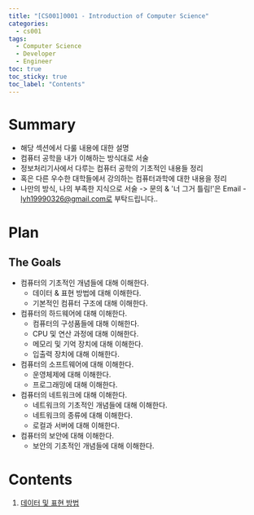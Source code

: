 ```yaml
---
title: "[CS001]0001 - Introduction of Computer Science"
categories:
  - cs001
tags:
  - Computer Science
  - Developer
  - Engineer
toc: true
toc_sticky: true
toc_label: "Contents"
---
```


# Summary
- 해당 섹션에서 다룰 내용에 대한 설명
- 컴퓨터 공학을 내가 이해하는 방식대로 서술
- 정보처리기사에서 다루는 컴퓨터 공학의 기초적인 내용들 정리
- 혹은 다른 우수한 대학들에서 강의하는 컴퓨터과학에 대한 내용을 정리
- 나만의 방식, 나의 부족한 지식으로 서술 -> 문의 & '너 그거 틀림!'은 Email - lyh19990326@gmail.com로 부탁드립니다..

# Plan
## The Goals
- 컴퓨터의 기초적인 개념들에 대해 이해한다.
  - 데이터 & 표현 방법에 대해 이해한다.
  - 기본적인 컴퓨터 구조에 대해 이해한다.
- 컴퓨터의 하드웨어에 대해 이해한다.
  - 컴퓨터의 구성품들에 대해 이해한다.
  - CPU 및 연산 과정에 대해 이해한다.
  - 메모리 및 기억 장치에 대해 이해한다.
  - 입출력 장치에 대해 이해한다.
- 컴퓨터의 소프트웨어에 대해 이해한다.
  - 운영체제에 대해 이해한다.
  - 프로그래밍에 대해 이해한다.
- 컴퓨터의 네트워크에 대해 이해한다.
  - 네트워크의 기초적인 개념들에 대해 이해한다.
  - 네트워크의 종류에 대해 이해한다.
  - 로컬과 서버에 대해 이해한다.
- 컴퓨터의 보안에 대해 이해한다.
  - 보안의 기초적인 개념들에 대해 이해한다.


# Contents
1. [데이터 및 표현 방법](https://newplus.github.io/cs001/CS0010002/)
